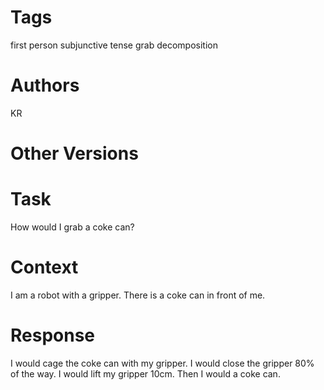 # Tags

first person
subjunctive tense
grab decomposition

# Authors

KR

# Other Versions

# Task

How would I grab a coke can?

# Context

I am a robot with a gripper.
There is a coke can in front of me.

# Response

I would cage the coke can with my gripper.
I would close the gripper 80% of the way.
I would lift my gripper 10cm.
Then I would  a coke can.
